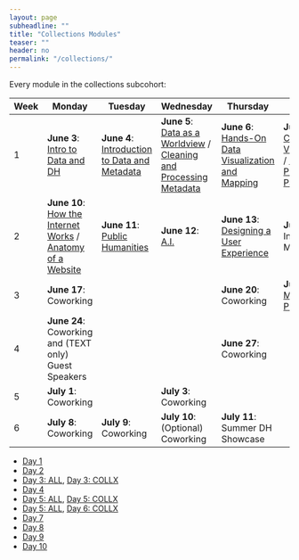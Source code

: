 ```yaml
---
layout: page
subheadline: ""
title: "Collections Modules"
teaser: ""
header: no
permalink: "/collections/"
---
```

Every module in the collections subcohort:

| Week | Monday   | Tuesday | Wednesday | Thursday | Friday  |
|-------|----------|--------|------------|---------|-------------|
| 1 | **June 3**: [Intro to Data and DH](https://kam535.github.io/summer-dh-2025/modules/day1) | **June 4**: [Introduction to Data and Metadata](https://kam535.github.io/summer-dh-2025/collections/day2/) | **June 5**: [Data as a Worldview](https://kam535.github.io/summer-dh-2025/modules/day3) / [Cleaning and Processing Metadata](https://kam535.github.io/summer-dh-2025/collections/day3) | **June 6**: [Hands-On Data Visualization and Mapping](https://kam535.github.io/summer-dh-2025/collections/day4) | **June 7**: [Critcal Data Visualization](https://kam535.github.io/summer-dh-2025/modules/day5) / [Evaluating Platforms Part I](https://kam535.github.io/summer-dh-2025/collections/day5)                                   |
| 2 | **June 10**: [How the Internet Works](https://kam535.github.io/summer-dh-2025/modules/day6) / [Anatomy of a Website](https://kam535.github.io/summer-dh-2025/collections/day6) | **June 11**: [Public Humanities](https://kam535.github.io/summer-dh-2025/collections/day7) | **June 12**: [A.I.](https://kam535.github.io/summer-dh-2025/modules/day8) | **June 13**: [Designing a User Experience](https://kam535.github.io/summer-dh-2025/collections/day9/) | **June 14**: Individual Meetings                                            |
| 3 | **June 17**: Coworking|  | | **June 20**: Coworking | **June 21**: [Midterm Presentations](https://kam535.github.io/summer-dh-2025/modules/day10)                                           |
| 4 | **June 24**: Coworking and (TEXT only) Guest Speakers |  |  | **June 27**: Coworking |                                         |
| 5 | **July 1**: Coworking |  | **July 3**: Coworking | |                                         |
| 6 | **July 8**: Coworking | **July 9**: Coworking | **July 10**: (Optional) Coworking | **July 11**: Summer DH Showcase |                                            |


- [Day 1](https://kam535.github.io/summer-dh-2025/modules/day1)
- [Day 2](https://kam535.github.io/summer-dh-2025/collections/day2)
- [Day 3: ALL](https://kam535.github.io/summer-dh-2025/modules/day3), [Day 3: COLLX](https://kam535.github.io/summer-dh-2025/collections/day3)
- [Day 4](https://kam535.github.io/summer-dh-2025/collections/day4)
- [Day 5: ALL](https://kam535.github.io/summer-dh-2025/modules/day5), [Day 5: COLLX](https://kam535.github.io/summer-dh-2025/collections/day5)
- [Day 5: ALL](https://kam535.github.io/summer-dh-2025/modules/day6), [Day 6: COLLX](https://kam535.github.io/summer-dh-2025/collections/day6)
- [Day 7](https://kam535.github.io/summer-dh-2025/collections/day7)
- [Day 8](https://kam535.github.io/summer-dh-2025/modules/day8)
- [Day 9](https://kam535.github.io/summer-dh-2025/collections/day9)
- [Day 10](https://kam535.github.io/summer-dh-2025/modules/day10)
